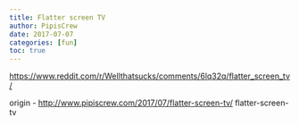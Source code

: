 ```yaml
---
title: Flatter screen TV
author: PipisCrew
date: 2017-07-07
categories: [fun]
toc: true
---
```


https://www.reddit.com/r/Wellthatsucks/comments/6lq32q/flatter_screen_tv/

origin - http://www.pipiscrew.com/2017/07/flatter-screen-tv/ flatter-screen-tv